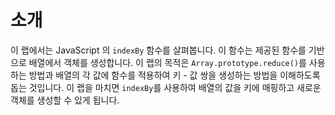 # 소개

이 랩에서는 JavaScript 의 `indexBy` 함수를 살펴봅니다. 이 함수는 제공된 함수를 기반으로 배열에서 객체를 생성합니다. 이 랩의 목적은 `Array.prototype.reduce()`를 사용하는 방법과 배열의 각 값에 함수를 적용하여 키 - 값 쌍을 생성하는 방법을 이해하도록 돕는 것입니다. 이 랩을 마치면 `indexBy`를 사용하여 배열의 값을 키에 매핑하고 새로운 객체를 생성할 수 있게 됩니다.
